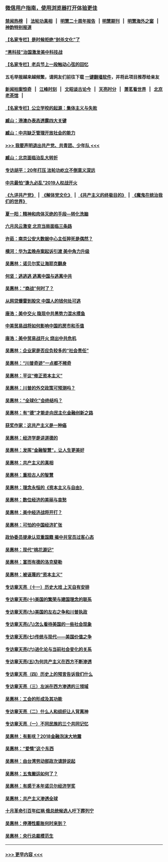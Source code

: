 ### [微信用户指南，使用浏览器打开体验更佳](https://github.com/gfw-breaker/banned-news1/blob/master/indexes/wechat-guide.md?t=0)
#### [禁闻热榜](热点新闻.md?t=0)  &nbsp;&nbsp;|&nbsp;&nbsp; [法轮功真相](https://github.com/gfw-breaker/truth/blob/master/README.md?t=0) &nbsp;&nbsp;|&nbsp;&nbsp; [明慧二十周年报告](https://github.com/gfw-breaker/mh-reports/blob/master/README.md?t=0) &nbsp;&nbsp;|&nbsp;&nbsp;[明慧期刊](https://github.com/gfw-breaker/mh-qikan) &nbsp;&nbsp;|&nbsp;&nbsp; [明慧海外之窗](https://github.com/gfw-breaker/mh-news/blob/master/README.md?t=0) &nbsp;&nbsp;|&nbsp;&nbsp; [神韵特别报道](https://github.com/gfw-breaker/mh-news/blob/master/shenyun.md?t=0)
#### [【名家专栏】是时候拒绝“封杀文化”了](../pages/nsc423/n11814093.md?t=02102122) 
#### [“黑科技”治国激发美中科技战](../pages/nsc423/n11638056.md?t=02102122) 
#### [【名家专栏】老兵节上一段触动心弦的回忆](../pages/nsc423/n11646016.md?t=02102122) 
#### 五毛举报越来越频繁，请网友们前往下载 [一键翻墙软件](https://github.com/gfw-breaker/ssr-accounts)，并将此项目推荐给亲友
#### [新闻拍案惊奇](https://github.com/gfw-breaker/banned-news1/blob/master/pages/link4.md) &nbsp;&nbsp;|&nbsp;&nbsp; [江峰时刻](https://github.com/gfw-breaker/banned-news1/blob/master/pages/link4.md) &nbsp;&nbsp;|&nbsp;&nbsp; [文昭谈古论今](https://github.com/gfw-breaker/banned-news1/blob/master/pages/link4.md) &nbsp;&nbsp;|&nbsp;&nbsp; [天亮时分](https://github.com/gfw-breaker/banned-news1/blob/master/pages/link4.md) &nbsp;&nbsp;|&nbsp;&nbsp; [萧茗看世界](https://github.com/gfw-breaker/banned-news1/blob/master/pages/link4.md) &nbsp;&nbsp;|&nbsp;&nbsp; [北京老茶馆](https://github.com/gfw-breaker/banned-news1/blob/master/pages/link4.md) &nbsp;&nbsp;|&nbsp;&nbsp; 
#### [【名家专栏】公立学校的起源：集体主义与失败](../pages/nsc423/n11601833.md?t=02102122) 
#### [臧山：港澳办表态透露四大关键](../pages/nsc423/n11421628.md?t=02102122) 
#### [臧山：中共缺乏管理开放社会的能力](../pages/nsc423/n11407457.md?t=02102122) 
#### [>>> 我要声明退出共产党、共青团、少年队 <<<](https://github.com/begood0513/goodnews/blob/master/quit/letter.md) 
#### [臧山：北京面临治乱大转折](../pages/nsc423/n11406895.md?t=02102122) 
#### [专访胡平：20年打压 法轮功屹立不倒意义深远](../pages/nsc423/n11398800.md?t=02102122) 
#### [中共最怕“逢九必乱”2019人权战开火](../pages/nsc423/n11385248.md?t=02102122) 
#### [《九评共产党》](https://github.com/begood0513/9ping.md/blob/master/README.md) &nbsp;|&nbsp; [《解体党文化》](../../../../jtdwh.md/blob/master/README.md)  &nbsp;|&nbsp; [《共产主义的终极目的》](../../../../gczydzjmd.md/blob/master/README.md) &nbsp;|&nbsp; [《魔鬼在统治我们的世界》](../../../../mgztzwmdsj.md/blob/master/README.md) 
#### [夏一阳：精神和肉体灭绝的手段—转化洗脑](../pages/nsc423/n11368250.md?t=02102122) 
#### [六月风云激变 北京当局面临三条路](../pages/nsc423/n11313668.md?t=02102122) 
#### [许茹：南京公安大数据中心主任猝死是偶然？](../pages/nsc423/n11064744.md?t=02102122) 
#### [横河：华为孟晚舟案起诉引渡 美中角力升级](../pages/nsc423/n11027230.md?t=02102122) 
#### [吴惠林：诺贝尔奖让海耶克翻身](../pages/nsc423/n10890049.md?t=02102122) 
#### [何坚：逃逃逃 逃离中国与逃离中共](../pages/nsc423/n10592891.md?t=02102122) 
#### [吴惠林：“商战”何时了？](../pages/nsc423/n10573558.md?t=02102122) 
#### [从网贷爆雷到股灾 中国人的钱何处可逃](../pages/nsc423/n10572800.md?t=02102122) 
#### [唐浩：美中交火 隐现中共黑势力混水摸鱼](../pages/nsc423/n10544040.md?t=02102122) 
#### [中美贸易战将如何影响中国的房市和币值](../pages/nsc423/n10543697.md?t=02102122) 
#### [唐浩：美中贸易战开火 烧出中共危机](../pages/nsc423/n10540126.md?t=02102122) 
#### [吴惠林：企业家是否应负较多的“社会责任”](../pages/nsc423/n10535022.md?t=02102122) 
#### [吴惠林：“川普奇迹”一点都不稀奇](../pages/nsc423/n10512808.md?t=02102122) 
#### [吴惠林：平议“修正资本主义”](../pages/nsc423/n10495724.md?t=02102122) 
#### [吴惠林：川普的外交政策可预测吗？](../pages/nsc423/n10462387.md?t=02102122) 
#### [吴惠林：“全球化”会终结吗？](../pages/nsc423/n10452838.md?t=02102122) 
#### [吴惠林：有“德”才能走向民主化金融创新之路](../pages/nsc423/n10432292.md?t=02102122) 
#### [获奖作家：这共产主义是一种癌](../pages/nsc423/n10431541.md?t=02102122) 
#### [吴惠林：经济学是讲道德的](../pages/nsc423/n10398014.md?t=02102122) 
#### [吴惠林：发挥“金融智慧”，让人生更美好](../pages/nsc423/n10375019.md?t=02102122) 
#### [吴惠林：共产主义的真相](../pages/nsc423/n10351394.md?t=02102122) 
#### [吴惠林：重拾古人的智慧](../pages/nsc423/n10337691.md?t=02102122) 
#### [吴惠林：理念永恒的《资本主义与自由》](../pages/nsc423/n10316274.md?t=02102122) 
#### [吴惠林：数位经济的美丽与哀愁](../pages/nsc423/n10292946.md?t=02102122) 
#### [吴惠林：美中经济战将开打？](../pages/nsc423/n10258825.md?t=02102122) 
#### [吴惠林：可怕的中国经济扩张](../pages/nsc423/n10219147.md?t=02102122) 
#### [政协委员提承认双重国籍 揭中共官员过客心态](../pages/nsc423/n10208809.md?t=02102122) 
#### [吴惠林：现代“桃花源记”](../pages/nsc423/n10185234.md?t=02102122) 
#### [吴惠林：富而有德的洛克斐勒](../pages/nsc423/n10142264.md?t=02102122) 
#### [吴惠林：被诬蔑的“资本主义”](../pages/nsc423/n10124816.md?t=02102122) 
#### [专访章天亮（十一）历史大戏 上天自有安排](../pages/nsc423/n10094905.md?t=02102122) 
#### [专访章天亮(十)美国的繁荣与建国理念的联系](../pages/nsc423/n10094899.md?t=02102122) 
#### [专访章天亮(九)美国的左右之争和川普执政](../pages/nsc423/n10094889.md?t=02102122) 
#### [专访章天亮(八)怎么看待美国的一些社会现象](../pages/nsc423/n10094857.md?t=02102122) 
#### [专访章天亮(七)传统与现代——美国价值之争](../pages/nsc423/n10093140.md?t=02102122) 
#### [专访章天亮(六)进化论与当前社会变化的关系](../pages/nsc423/n10092036.md?t=02102122) 
#### [专访章天亮(五)为何共产主义在西方不断渗透](../pages/nsc423/n10083620.md?t=02102122) 
#### [专访章天亮（四）历史上的预言告诉我们什么](../pages/nsc423/n10083606.md?t=02102122) 
#### [专访章天亮（三）左派在西方渗透的三领域](../pages/nsc423/n10081115.md?t=02102122) 
#### [吴惠林：工会的形成及其功能](../pages/nsc423/n10080633.md?t=02102122) 
#### [专访章天亮（二）什么人和组织让人背离神](../pages/nsc423/n10076637.md?t=02102122) 
#### [专访章天亮（一）不同民族的三个共同记忆](../pages/nsc423/n10074188.md?t=02102122) 
#### [吴惠林：有影呒？2018金融泡沫大地震](../pages/nsc423/n10040534.md?t=02102122) 
#### [吴惠林：“爱情”这个东西](../pages/nsc423/n10019423.md?t=02102122) 
#### [吴惠林：由台湾劳动部政次请辞说起](../pages/nsc423/n9979679.md?t=02102122) 
#### [吴惠林：五鬼搬运如何了？](../pages/nsc423/n9925338.md?t=02102122) 
#### [吴惠林：有感于本年诺贝尔经济学奖](../pages/nsc423/n9871883.md?t=02102122) 
#### [吴惠林：共产主义渗透全球](../pages/nsc423/n9812748.md?t=02102122) 
#### [十月革命引百年红祸 俄总统候选人吁下葬列宁](../pages/nsc423/n9810182.md?t=02102122) 
#### [吴惠林：停滞性膨胀何时来到？](../pages/nsc423/n9764136.md?t=02102122) 
#### [吴惠林：央行总裁模范生](../pages/nsc423/n9728134.md?t=02102122) 

----
#### [ >>> 更早内容 <<< ](../indexes/nsc423-earlier.md)
